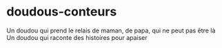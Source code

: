 # doudous-conteurs
Un doudou qui prend le relais de maman, de papa, qui ne peut pas être là  Un doudou qui raconte des histoires pour apaiser
